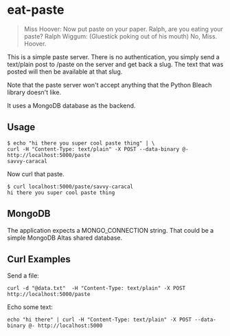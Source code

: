 # eat-paste

> Miss Hoover: Now put paste on your paper. Ralph, are you eating your paste?
Ralph Wiggum: (Gluestick poking out of his mouth) No, Miss. Hoover.

This is a simple paste server. There is no authentication, you simply send a text/plain post to /paste on the server and get back a slug. The text that was posted will then be available at that slug.

Note that the paste server won't accept anything that the Python Bleach library doesn't like.

It uses a MongoDB database as the backend.

## Usage

```
$ echo "hi there you super cool paste thing" | \
curl -H "Content-Type: text/plain" -X POST --data-binary @- http://localhost:5000/paste
savvy-caracal
```

Now curl that paste.

```
$ curl localhost:5000/paste/savvy-caracal
hi there you super cool paste thing
```

## MongoDB

The application expects a MONGO_CONNECTION string. That could be a simple MongoDB Altas shared database.

## Curl Examples

Send a file:

```
curl -d "@data.txt"  -H "Content-Type: text/plain" -X POST http://localhost:5000/paste
```

Echo some text:

```
echo "hi there" | curl -H "Content-Type: text/plain" -X POST --data-binary @- http://localhost:5000
```